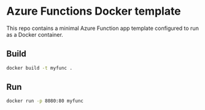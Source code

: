 # Azure Functions Docker template

This repo contains a minimal Azure Function app template configured to run as a Docker container.

## Build

```bash
docker build -t myfunc .
```

## Run

```bash
docker run -p 8080:80 myfunc
```
